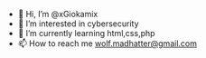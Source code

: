 - 👋 Hi, I’m @xGiokamix
- 👀 I’m interested in cybersecurity
- 🌱 I’m currently learning html,css,php
- 📫 How to reach me wolf.madhatter@gmail.com

<!---
xGiokamix/xGiokamix is a ✨ special ✨ repository because its `README.md` (this file) appears on your GitHub profile.
You can click the Preview link to take a look at your changes.
--->
